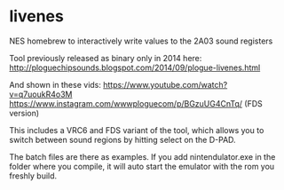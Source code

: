 # livenes
NES homebrew to interactively write values to the 2A03 sound registers

Tool previously released as binary only in 2014 here:
http://ploguechipsounds.blogspot.com/2014/09/plogue-livenes.html

And shown in these vids:
https://www.youtube.com/watch?v=q7uoukR4o3M
https://www.instagram.com/wwwploguecom/p/BGzuUG4CnTq/ (FDS version)

This includes a VRC6 and FDS variant of the tool, which allows you to switch between sound regions by hitting select on the D-PAD.

The batch files are there as examples. 
If you add nintendulator.exe in the folder where you compile, it will auto start the emulator with the rom you freshly build.
